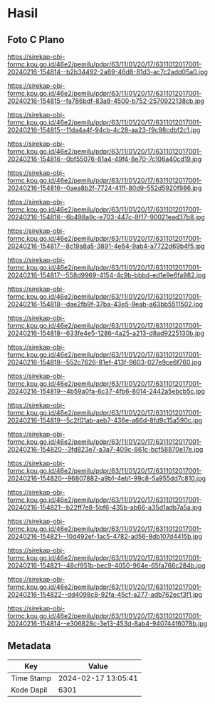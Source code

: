 # Hasil

## Foto C Plano

https://sirekap-obj-formc.kpu.go.id/46e2/pemilu/pdpr/63/11/01/20/17/6311012017001-20240216-154814--b2b34492-2a89-46d8-81d3-ac7c2add05a0.jpg

https://sirekap-obj-formc.kpu.go.id/46e2/pemilu/pdpr/63/11/01/20/17/6311012017001-20240216-154815--fa786bdf-83a8-4500-b752-2570922138cb.jpg

https://sirekap-obj-formc.kpu.go.id/46e2/pemilu/pdpr/63/11/01/20/17/6311012017001-20240216-154815--11da4a4f-94cb-4c28-aa23-f9c98cdbf2c1.jpg

https://sirekap-obj-formc.kpu.go.id/46e2/pemilu/pdpr/63/11/01/20/17/6311012017001-20240216-154816--0bf55076-81a4-49f4-8e70-7c106a40cd19.jpg

https://sirekap-obj-formc.kpu.go.id/46e2/pemilu/pdpr/63/11/01/20/17/6311012017001-20240216-154816--0aea8b2f-7724-41ff-80d9-552d5920f986.jpg

https://sirekap-obj-formc.kpu.go.id/46e2/pemilu/pdpr/63/11/01/20/17/6311012017001-20240216-154816--6b498a9c-e703-447c-8f17-90021ead37b8.jpg

https://sirekap-obj-formc.kpu.go.id/46e2/pemilu/pdpr/63/11/01/20/17/6311012017001-20240216-154817--8c19a8a5-3891-4e64-9ab4-a7722d69b4f5.jpg

https://sirekap-obj-formc.kpu.go.id/46e2/pemilu/pdpr/63/11/01/20/17/6311012017001-20240216-154817--558d9969-4154-4c9b-bbbd-ed1e9e6fa982.jpg

https://sirekap-obj-formc.kpu.go.id/46e2/pemilu/pdpr/63/11/01/20/17/6311012017001-20240216-154818--dae2fb9f-37ba-43e5-9eab-a63bb5511502.jpg

https://sirekap-obj-formc.kpu.go.id/46e2/pemilu/pdpr/63/11/01/20/17/6311012017001-20240216-154818--633fe4e5-1286-4a25-a213-d8ad9225130b.jpg

https://sirekap-obj-formc.kpu.go.id/46e2/pemilu/pdpr/63/11/01/20/17/6311012017001-20240216-154818--552c7626-81ef-413f-9603-027e9ce6f760.jpg

https://sirekap-obj-formc.kpu.go.id/46e2/pemilu/pdpr/63/11/01/20/17/6311012017001-20240216-154819--4b59a0fa-6c37-4fb6-8014-2442a5ebcb5c.jpg

https://sirekap-obj-formc.kpu.go.id/46e2/pemilu/pdpr/63/11/01/20/17/6311012017001-20240216-154819--5c2f01ab-aeb7-436e-a66d-8fd9c15a590c.jpg

https://sirekap-obj-formc.kpu.go.id/46e2/pemilu/pdpr/63/11/01/20/17/6311012017001-20240216-154820--3fd823e7-a3a7-409c-861c-bcf58870e17e.jpg

https://sirekap-obj-formc.kpu.go.id/46e2/pemilu/pdpr/63/11/01/20/17/6311012017001-20240216-154820--96807882-a9b1-4eb1-99c8-5a955dd7c810.jpg

https://sirekap-obj-formc.kpu.go.id/46e2/pemilu/pdpr/63/11/01/20/17/6311012017001-20240216-154821--b22ff7e8-5bf6-435b-ab66-a35d1adb7a5a.jpg

https://sirekap-obj-formc.kpu.go.id/46e2/pemilu/pdpr/63/11/01/20/17/6311012017001-20240216-154821--10d492ef-1ac5-4782-ad56-8db107d4415b.jpg

https://sirekap-obj-formc.kpu.go.id/46e2/pemilu/pdpr/63/11/01/20/17/6311012017001-20240216-154821--48cf951b-bec9-4050-964e-65fa766c284b.jpg

https://sirekap-obj-formc.kpu.go.id/46e2/pemilu/pdpr/63/11/01/20/17/6311012017001-20240216-154822--dd4098c8-92fa-45cf-a277-adb762ecf3f1.jpg

https://sirekap-obj-formc.kpu.go.id/46e2/pemilu/pdpr/63/11/01/20/17/6311012017001-20240216-154814--e306828c-3e13-453d-8ab4-940744f6078b.jpg


## Metadata

| Key        | Value               |
| ---------- | ------------------- |
| Time Stamp | 2024-02-17 13:05:41 |
| Kode Dapil | 6301                |



